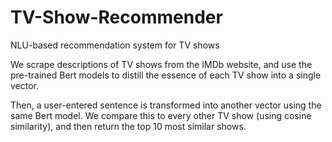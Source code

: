 # TV-Show-Recommender
NLU-based recommendation system for TV shows

We scrape descriptions of TV shows from the IMDb website, and use the pre-trained Bert models to distill the essence of each TV show into a single vector.

Then, a user-entered sentence is transformed into another vector using the same Bert model. We compare this to every other TV show (using cosine similarity), and then return the top 10 most similar shows.
